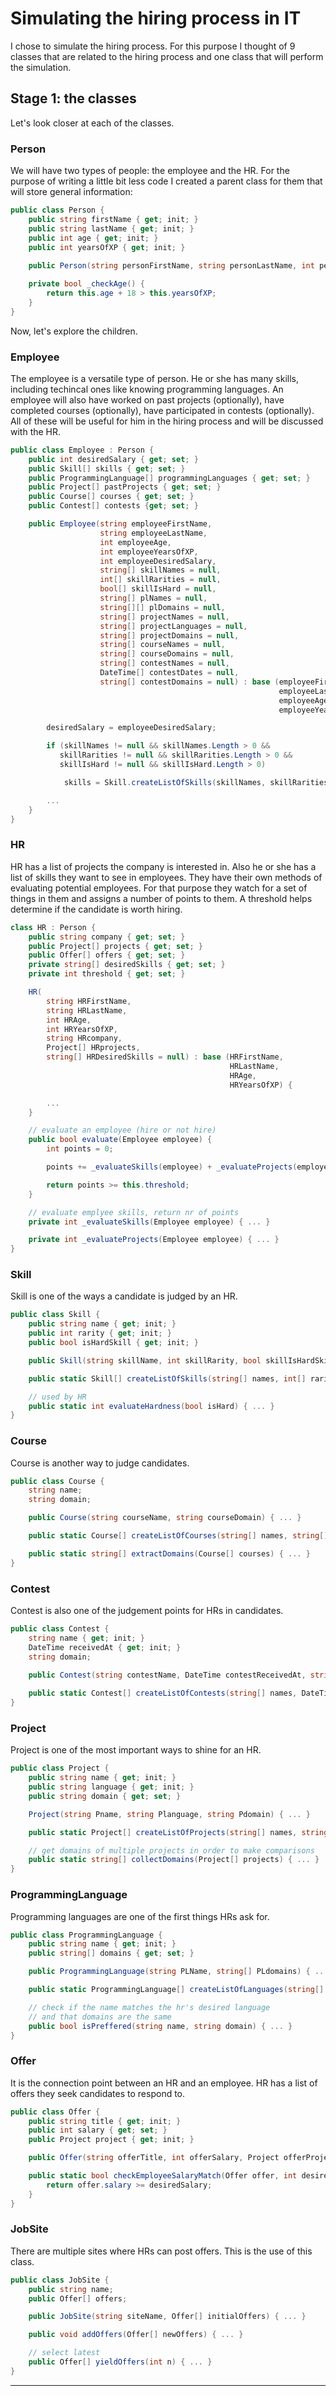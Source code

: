 # Simulating the hiring process in IT
I chose to simulate the hiring process. For this purpose I thought of 9 classes that are related to the hiring process and one class that will perform the simulation.

## Stage 1: the classes
Let's look closer at each of the classes.

### Person
We will have two types of people: the employee and the HR. For the purpose of writing a little bit less code I created a parent class for them that will store general information:

```cs
public class Person {
    public string firstName { get; init; }
    public string lastName { get; init; }
    public int age { get; init; }
    public int yearsOfXP { get; init; }
    
    public Person(string personFirstName, string personLastName, int personAge, int personYearsOfXP) { ... }

    private bool _checkAge() {
        return this.age + 18 > this.yearsOfXP;
    }
}
```

Now, let's explore the children.

### Employee

The employee is a versatile type of person. He or she has many skills, including techincal ones like knowing programming languages. An employee will also have worked on past projects (optionally), have completed courses (optionally), have participated in contests (optionally). All of these will be useful for him in the hiring process and will be discussed with the HR.

```cs
public class Employee : Person {
    public int desiredSalary { get; set; }
    public Skill[] skills { get; set; }
    public ProgrammingLanguage[] programmingLanguages { get; set; }
    public Project[] pastProjects { get; set; }
    public Course[] courses { get; set; }
    public Contest[] contests {get; set; }

    public Employee(string employeeFirstName,
                    string employeeLastName,
                    int employeeAge,
                    int employeeYearsOfXP,
                    int employeeDesiredSalary,
                    string[] skillNames = null,
                    int[] skillRarities = null,
                    bool[] skillIsHard = null,
                    string[] plNames = null,
                    string[][] plDomains = null,
                    string[] projectNames = null,
                    string[] projectLanguages = null,
                    string[] projectDomains = null,
                    string[] courseNames = null,
                    string[] courseDomains = null,
                    string[] contestNames = null,
                    DateTime[] contestDates = null,
                    string[] contestDomains = null) : base (employeeFirstName,
                                                            employeeLastName,
                                                            employeeAge,
                                                            employeeYearsOfXP) {

        desiredSalary = employeeDesiredSalary;

        if (skillNames != null && skillNames.Length > 0 &&
           skillRarities != null && skillRarities.Length > 0 &&
           skillIsHard != null && skillIsHard.Length > 0)

            skills = Skill.createListOfSkills(skillNames, skillRarities, skillIsHard);

        ...
    }
}
```

### HR
HR has a list of projects the company is interested in. Also he or she has a list of skills they want to see in employees. They have their own methods of evaluating potential employees. For that purpose they watch for a set of things in them and assigns a number of points to them. A threshold helps determine if the candidate is worth hiring.

```cs
class HR : Person {
    public string company { get; set; }
    public Project[] projects { get; set; }
    public Offer[] offers { get; set; }
    private string[] desiredSkills { get; set; }
    private int threshold { get; set; }

    HR(
        string HRFirstName,
        string HRLastName,
        int HRAge,
        int HRYearsOfXP,
        string HRcompany,
        Project[] HRprojects,
        string[] HRDesiredSkills = null) : base (HRFirstName,
                                                 HRLastName,
                                                 HRAge,
                                                 HRYearsOfXP) {

        ...
    }

    // evaluate an employee (hire or not hire)
    public bool evaluate(Employee employee) {
        int points = 0;

        points += _evaluateSkills(employee) + _evaluateProjects(employee);

        return points >= this.threshold;
    }

    // evaluate emplyee skills, return nr of points
    private int _evaluateSkills(Employee employee) { ... }

    private int _evaluateProjects(Employee employee) { ... }
}
```

### Skill
Skill is one of the ways a candidate is judged by an HR.

``` cs
public class Skill {
    public string name { get; init; }
    public int rarity { get; init; }
    public bool isHardSkill { get; init; }

    public Skill(string skillName, int skillRarity, bool skillIsHardSkill) { ... }

    public static Skill[] createListOfSkills(string[] names, int[] rarity, bool[] isHard) { ... }

    // used by HR
    public static int evaluateHardness(bool isHard) { ... }
}
```

### Course
Course is another way to judge candidates.

```cs
public class Course {
    string name;
    string domain;

    public Course(string courseName, string courseDomain) { ... }

    public static Course[] createListOfCourses(string[] names, string[] courseDomain) { ... }

    public static string[] extractDomains(Course[] courses) { ... }
}
```

### Contest
Contest is also one of the judgement points for HRs in candidates.

```cs
public class Contest {
    string name { get; init; }
    DateTime receivedAt { get; init; }
    string domain;
    
    public Contest(string contestName, DateTime contestReceivedAt, string contesetDomain) { ... }

    public static Contest[] createListOfContests(string[] names, DateTime[] recieveDates, string[] contestDomains) { ... }
}
```

### Project
Project is one of the most important ways to shine for an HR.

```cs
public class Project {
    public string name { get; init; }
    public string language { get; init; }
    public string domain { get; set; }

    Project(string Pname, string Planguage, string Pdomain) { ... }

    public static Project[] createListOfProjects(string[] names, string[] languages, string[] domains) { ... }

    // get domains of multiple projects in order to make comparisons 
    public static string[] collectDomains(Project[] projects) { ... }
}
```

### ProgrammingLanguage
Programming languages are one of the first things HRs ask for.

```cs
public class ProgrammingLanguage {
    public string name { get; init; }
    public string[] domains { get; set; }

    public ProgrammingLanguage(string PLName, string[] PLdomains) { ... }

    public static ProgrammingLanguage[] createListOfLanguages(string[] names, string[][] domains) { ... }

    // check if the name matches the hr's desired language
    // and that domains are the same
    public bool isPreffered(string name, string domain) { ... }
}
```

### Offer
It is the connection point between an HR and an employee. HR has a list of offers they seek candidates to respond to.

```cs
public class Offer {
    public string title { get; init; }
    public int salary { get; set; }
    public Project project { get; init; }

    public Offer(string offerTitle, int offerSalary, Project offerProject) { ... }

    public static bool checkEmployeeSalaryMatch(Offer offer, int desiredSalary) {
        return offer.salary >= desiredSalary;
    }
}
```

### JobSite
There are multiple sites where HRs can post offers. This is the use of this class.

```cs
public class JobSite {
    public string name;
    public Offer[] offers;

    public JobSite(string siteName, Offer[] initialOffers) { ... }

    public void addOffers(Offer[] newOffers) { ... }

    // select latest
    public Offer[] yieldOffers(int n) { ... }
}
```

---